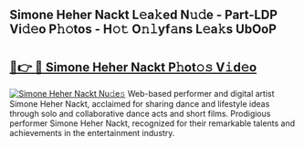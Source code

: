 ## Simone Heher Nackt L𝚎a𝚔ed N𝚞𝚍e - Part-LDP Vi𝚍𝚎o P𝚑𝚘tos - H𝚘𝚝 O𝚗𝚕yf𝚊ns L𝚎a𝚔s UbOoP

# <h2><a href="http://kf7d5g.oniu.top/?m=Simone+Heher+Nackt">🔗👉 🔴 Simone Heher Nackt P𝚑ot𝚘𝚜 V𝚒d𝚎o</a></h2>

[![Simone Heher Nackt Nu𝚍e𝚜](https://i.imgur.com/0qMVB7G.gif)](http://kf7d5g.oniu.top/?m=Simone+Heher+Nackt)
Web-based performer and digital artist Simone Heher Nackt, acclaimed for sharing dance and lifestyle ideas through solo and collaborative dance acts and short films. Prodigious performer Simone Heher Nackt, recognized for their remarkable talents and achievements in the entertainment industry.  
